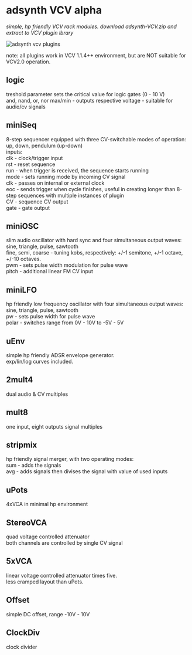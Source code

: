# adsynth VCV alpha

 *simple, hp friendly VCV rack modules. download adsynth-VCV.zip and extract to VCV plugin lbrary*
 
 <img src="https://user-images.githubusercontent.com/35740399/214573598-885e8305-d919-4131-b527-97823de878c1.png" alt="adsynth vcv plugins"> 
 
 note: all plugins work in VCV 1.1.4++ environment, but are NOT suitable for VCV2.0 operation.
 
## logic

treshold parameter sets the critical value for logic gates (0 - 10 V)  
and, nand, or, nor max/min - outputs respective voltage - suitable for audio/cv signals  

## miniSeq

8-step sequencer equipped with three CV-switchable modes of operation: up, down, pendulum (up-down)  
inputs:  
clk - clock/trigger input  
rst - reset sequence  
run - when trigger is received, the sequence starts running  
mode - sets running mode by incoming CV signal  
clk - passes on internal or external clock  
eoc - sends trigger when cycle finishes, useful in creating longer than 8-step sequences with multiple instances of plugin  
CV - sequence CV output  
gate - gate output

## miniOSC

slim audio oscillator with hard sync and four simultaneous output waves: sine, triangle, pulse, sawtooth  
fine, semi, coarse - tuning kobs, respectively: +/-1 semitone, +/-1 octave, +/-10 octaves.  
pwm - sets pulse width modulation for pulse wave  
pitch - additional linear FM CV input  

## miniLFO

hp friendly low frequency oscillator with four simultaneous output waves: sine, triangle, pulse, sawtooth  
pw - sets pulse width for pulse wave  
polar - switches range from 0V - 10V to -5V - 5V  

## uEnv

simple hp friendly ADSR envelope generator.  
exp/lin/log curves included.  

## 2mult4

dual audio & CV multiples  

## mult8

one input, eight outputs signal multiples  

## stripmix

hp friendly signal merger, with two operating modes:  
sum - adds the signals  
avg - adds signals then divises the signal with value of used inputs  

## uPots

4xVCA in minimal hp environment  

## StereoVCA

quad voltage controlled attenuator  
both channels are controlled by single CV signal  

## 5xVCA

linear voltage controlled attenuator times five.  
less cramped layout than uPots.  

## Offset

simple DC offset, range -10V - 10V  

## ClockDiv

clock divider  
